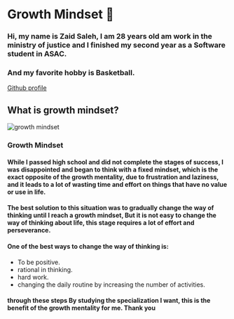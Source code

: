  #  Growth Mindset 🤔
  
 ###  Hi, my name is Zaid Saleh, I am 28 years old am work in the ministry of justice and I finished my second year as a Software student in ASAC. 
 ### And my favorite hobby is Basketball.


[Github profile](https://github.com/zaid-saadeh93)

## What is growth mindset?

![growth mindset](https://thumbs.dreamstime.com/z/growth-mindset-vs-fixed-heads-concept-drawn-yellow-sticky-note-172148280.jpg)

### Growth Mindset

#### While I passed high school and did not complete the stages of success, I was disappointed and began to think with a fixed mindset, which is the exact opposite of the growth mentality, due to frustration and laziness, and it leads to a lot of wasting time and effort on things that have no value or use in life.

#### The best solution to this situation was to gradually change the way of thinking until I reach a growth mindset, But it is not easy to change the way of thinking about life, this stage requires a lot of effort and perseverance.

#### One of the best ways to change the way of thinking is:

* To be positive.
* rational in thinking.
* hard work.
* changing the daily routine by increasing the number of activities.

#### through these steps By studying the specialization I want, this is the benefit of the growth mentality for me. Thank you
